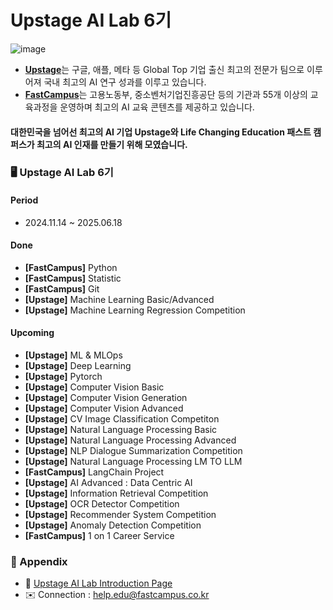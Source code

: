 # Upstage AI Lab 6기

![image](https://github.com/UpstageAILab/.github/assets/156163982/66b6a1ab-e147-4adf-a18b-ecea7047183d)
- [**Upstage**](https://www.upstage.ai/)는 구글, 애플, 메타 등 Global Top 기업 출신 최고의 전문가 팀으로 이루어져 국내 최고의 AI 연구 성과를 이루고 있습니다.
- [**FastCampus**](https://fastcampus.co.kr/)는 고용노동부, 중소벤처기업진흥공단 등의 기관과 55개 이상의 교육과정을 운영하며 최고의 AI 교육 콘텐츠를 제공하고 있습니다.

#### 대한민국을 넘어선 최고의 AI 기업 **Upstage**와 Life Changing Education **패스트 캠퍼스**가 **최고의 AI 인재를 만들기 위해 모였습니다.**


### 🖥️ Upstage AI Lab 6기
#### Period
- 2024.11.14 ~ 2025.06.18

#### Done
- **[FastCampus]** Python
- **[FastCampus]** Statistic
- **[FastCampus]** Git
- **[Upstage]** Machine Learning Basic/Advanced
- **[Upstage]** Machine Learning Regression Competition

#### Upcoming
- **[Upstage]** ML & MLOps
- **[Upstage]** Deep Learning
- **[Upstage]** Pytorch
- **[Upstage]** Computer Vision Basic
- **[Upstage]** Computer Vision Generation
- **[Upstage]** Computer Vision Advanced
- **[Upstage]** CV Image Classification Competiton
- **[Upstage]** Natural Language Processing Basic
- **[Upstage]** Natural Language Processing Advanced
- **[Upstage]** NLP Dialogue Summarization Competition
- **[Upstage]** Natural Language Processing LM TO LLM
- **[FastCampus]** LangChain Project
- **[Upstage]** AI Advanced : Data Centric AI
- **[Upstage]** Information Retrieval Competition
- **[Upstage]** OCR Detector Competition
- **[Upstage]** Recommender System Competition
- **[Upstage]** Anomaly Detection Competition
- **[FastCampus]** 1 on 1 Career Service

### 🎇 Appendix
- 🙌 [Upstage AI Lab Introduction Page](https://fastcampus.co.kr/b2g_kdigitaltraining_ai)
- ✉️ Connection : help.edu@fastcampus.co.kr
